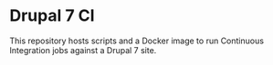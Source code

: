 # Drupal 7 CI

This repository hosts scripts and a Docker image to run Continuous Integration jobs against a Drupal 7 site.


